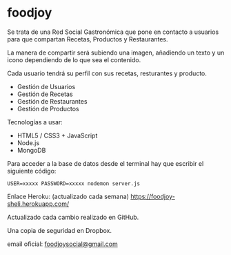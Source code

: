 foodjoy
=======

Se trata de una Red Social Gastronómica que pone en contacto a usuarios para que compartan Recetas, Productos y Restaurantes.

La manera de compartir será subiendo una imagen, añadiendo un texto y un icono dependiendo de lo que sea el contenido.

Cada usuario tendrá su perfil con sus recetas, resturantes y producto.

- Gestión de Usuarios
- Gestión de Recetas
- Gestión de Restaurantes
- Gestión de Productos

Tecnologías a usar:

- HTML5 / CSS3 + JavaScript
- Node.js
- MongoDB

Para acceder a la base de datos desde el terminal hay que escribir el siguiente código:

	USER=xxxxx PASSWORD=xxxxx nodemon server.js


Enlace Heroku: (actualizado cada semana) https://foodjoy-sheli.herokuapp.com/

Actualizado cada cambio realizado en GitHub.

Una copia de seguridad en Dropbox.

email oficial: 
	foodjoysocial@gmail.com
